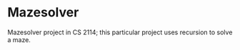 # Mazesolver
Mazesolver project in CS 2114; this particular project uses recursion to solve a maze.
